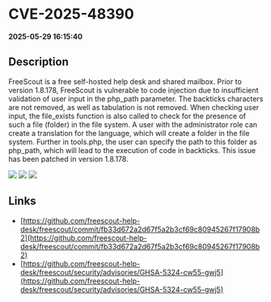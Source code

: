 # CVE-2025-48390

**2025-05-29 16:15:40**

## Description
FreeScout is a free self-hosted help desk and shared mailbox. Prior to version 1.8.178, FreeScout is vulnerable to code injection due to insufficient validation of user input in the php_path parameter. The backticks characters are not removed, as well as tabulation is not removed. When checking user input, the file_exists function is also called to check for the presence of such a file (folder) in the file system. A user with the administrator role can create a translation for the language, which will create a folder in the file system. Further in tools.php, the user can specify the path to this folder as php_path, which will lead to the execution of code in backticks. This issue has been patched in version 1.8.178.

![](https://img.shields.io/static/v1?label=Score&message=8.6&color=red)
![](https://img.shields.io/static/v1?label=Severity&message=HIGH&color=red)
![](https://img.shields.io/static/v1?label=CWE&message=RCE&color=green)

## Links
- [https://github.com/freescout-help-desk/freescout/commit/fb33d672a2d67f5a2b3cf69c80945267f17908b2](https://github.com/freescout-help-desk/freescout/commit/fb33d672a2d67f5a2b3cf69c80945267f17908b2)
- [https://github.com/freescout-help-desk/freescout/security/advisories/GHSA-5324-cw55-gwj5](https://github.com/freescout-help-desk/freescout/security/advisories/GHSA-5324-cw55-gwj5)
